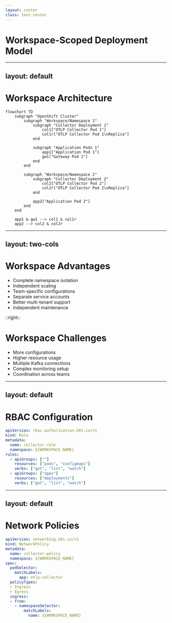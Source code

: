 ```yaml
---
layout: center
class: text-center
---
```


# Workspace-Scoped Deployment Model

---
layout: default
---

# Workspace Architecture

```mermaid
flowchart TD
    subgraph "OpenShift Cluster"
        subgraph "Workspace/Namespace 1"
            subgraph "Collector Deployment 1"
                col1["OTLP Collector Pod 1"]
                col1r["OTLP Collector Pod 1\nReplica"]
            end
            
            subgraph "Application Pods 1"
                app1["Application Pod 1"]
                gw1["Gateway Pod 1"]
            end
        end
        
        subgraph "Workspace/Namespace 2"
            subgraph "Collector Deployment 2"
                col2["OTLP Collector Pod 2"]
                col2r["OTLP Collector Pod 2\nReplica"]
            end
            
            app2["Application Pod 2"]
        end
    end
    
    app1 & gw1 --> col1 & col1r
    app2 --> col2 & col2r
```

---
layout: two-cols
---

# Workspace Advantages

- Complete namespace isolation
- Independent scaling
- Team-specific configurations
- Separate service accounts
- Better multi-tenant support
- Independent maintenance

::right::

# Workspace Challenges

- More configurations
- Higher resource usage
- Multiple Kafka connections
- Complex monitoring setup
- Coordination across teams

---
layout: default
---

# RBAC Configuration

```yaml
apiVersion: rbac.authorization.k8s.io/v1
kind: Role
metadata:
  name: collector-role
  namespace: ${WORKSPACE_NAME}
rules:
  - apiGroups: [""]
    resources: ["pods", "configmaps"]
    verbs: ["get", "list", "watch"]
  - apiGroups: ["apps"]
    resources: ["deployments"]
    verbs: ["get", "list", "watch"]
```

---
layout: default
---

# Network Policies

```yaml
apiVersion: networking.k8s.io/v1
kind: NetworkPolicy
metadata:
  name: collector-policy
  namespace: ${WORKSPACE_NAME}
spec:
  podSelector:
    matchLabels:
      app: otlp-collector
  policyTypes:
  - Ingress
  - Egress
  ingress:
  - from:
    - namespaceSelector:
        matchLabels:
          name: ${WORKSPACE_NAME}
```
